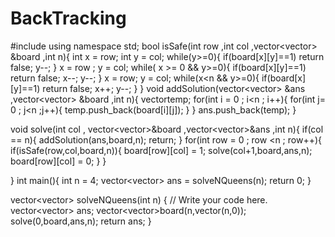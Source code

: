 # BackTracking
#include<iostream>
using namespace std;
bool isSafe(int row ,int col ,vector<vector<int>> &board ,int n){
    int x = row;
    int y = col;
    while(y>=0){
        if(board[x][y]==1)
            return false;
        y--;
    }
    x = row ;
    y = col;
    while( x >= 0 && y>=0){
        if(board[x][y]==1)
            return false;
        x--;
        y--;
    }
    x = row;
    y = col;
    while(x<n && y>=0){
        if(board[x][y]==1)
            return false;
        x++;
        y--;
    }
}
void addSolution(vector<vector<int>> &ans ,vector<vector<int>> &board ,int n){
    vector<int>temp;
    for(int i = 0 ; i<n ; i++){
     for(int j= 0 ; j<n ;j++){
         temp.push_back(board[i][j]);
     }
    }
    ans.push_back(temp);
}

void solve(int col , vector<vector<int>>&board ,vector<vector<int>>&ans ,int n){
    if(col == n){
        addSolution(ans,board,n);
        return;
    }
    for(int row = 0 ; row <n ; row++){
        if(isSafe(row,col,board,n)){
            board[row][col] = 1;
            solve(col+1,board,ans,n);
            board[row][col] = 0;
        }
    }
    
}
int main(){
    int n = 4;
    vector<vector<int>> ans = solveNQueens(n);
    return 0;
}

vector<vector<int>> solveNQueens(int n) {
    // Write your code here.
    vector<vector<int>> ans;
    vector<vector<int>>board(n,vector<int>(n,0));
    solve(0,board,ans,n);
    return ans;
}
